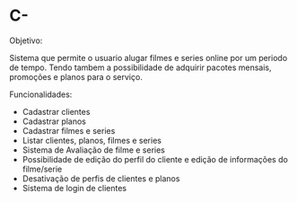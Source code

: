 # C-

Objetivo: 

Sistema que permite o usuario alugar filmes e series online por um periodo de tempo. Tendo tambem a possibilidade de adquirir pacotes mensais, promoções e planos para o serviço.

Funcionalidades:

- Cadastrar clientes
- Cadastrar planos
- Cadastrar filmes e series
- Listar clientes, planos, filmes e series
- Sistema de Avaliação de filme e series
- Possibilidade de edição do perfil do cliente e edição de informações do filme/serie
- Desativação de perfis de clientes e planos
- Sistema de login de clientes
